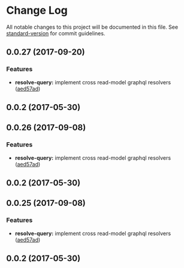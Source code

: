 # Change Log

All notable changes to this project will be documented in this file.
See [standard-version](https://github.com/conventional-changelog/standard-version) for commit guidelines.

<a name="0.0.27"></a>
## 0.0.27 (2017-09-20)


### Features

* **resolve-query:** implement cross read-model graphql resolvers ([aed57ad](https://github.com/reimagined/resolve/commit/aed57ad))



<a name="0.0.2"></a>
## 0.0.2 (2017-05-30)




<a name="0.0.26"></a>
## 0.0.26 (2017-09-08)


### Features

* **resolve-query:** implement cross read-model graphql resolvers ([aed57ad](https://github.com/reimagined/resolve/commit/aed57ad))



<a name="0.0.2"></a>
## 0.0.2 (2017-05-30)




<a name="0.0.25"></a>
## 0.0.25 (2017-09-08)


### Features

* **resolve-query:** implement cross read-model graphql resolvers ([aed57ad](https://github.com/reimagined/resolve/commit/aed57ad))



<a name="0.0.2"></a>
## 0.0.2 (2017-05-30)
